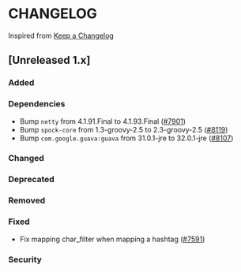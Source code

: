 # CHANGELOG
Inspired from [Keep a Changelog](https://keepachangelog.com/en/1.0.0/)

## [Unreleased 1.x]
### Added

### Dependencies
- Bump `netty` from 4.1.91.Final to 4.1.93.Final ([#7901](https://github.com/opensearch-project/OpenSearch/pull/7901))
- Bump `spock-core` from 1.3-groovy-2.5 to 2.3-groovy-2.5 ([#8119](https://github.com/opensearch-project/OpenSearch/pull/8119))
- Bump `com.google.guava:guava` from 31.0.1-jre to 32.0.1-jre ([#8107](https://github.com/opensearch-project/OpenSearch/pull/8107))

### Changed

### Deprecated
### Removed
### Fixed
- Fix mapping char_filter when mapping a hashtag ([#7591](https://github.com/opensearch-project/OpenSearch/pull/7591))

### Security

[Unreleased]: https://github.com/opensearch-project/OpenSearch/compare/1.3.10...HEAD
